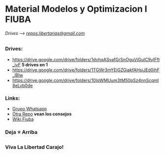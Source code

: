 # __Material Modelos y Optimizacion I FIUBA__
###### Drives --> repos.libertarias@gmail.com 

### Drives:
* https://drive.google.com/drive/folders/1dvhqASvafGrSnOguVjGulC9yIFft_ivF __5 drives en 1__
* https://drive.google.com/drive/folders/1TGWr3mYEjGZGiakfAHsiJEd0ihF_lBlw
* https://drive.google.com/drive/folders/10IqWMUum3tM50pSz4nnScqml8eLvb0de
<!--
### Parciales:
* [Parciales Resueltos](https://drive.google.com/drive/folders/19k2CDqAoVJNFHZz6tq4Q_FEFhGl1n-C-)
* [Parciales Resueltos](https://drive.google.com/drive/folders/1_WpZf36kuXF7kEiBnYxCwbE4-ujvNNAx)
* [Parciales Resueltos _(algunos estan ya en los otros links)_](https://drive.google.com/drive/folders/1GkAzTrqeFMjKkkh-ZN_O3GRUb9s4-3ps)
* [Modelos](https://github.com/lucasbilo/ModelosYOptimizacionI/blob/main/ParcialesResueltos/Tp20210311.pdf)
  -->

### Links:
* [Grupo Whatsapp](https://chat.whatsapp.com/Hi4rc91FbCZ7lYk02pII9m)
* [Otra Repo](https://github.com/AbrahamOsco/Modelos71.14) __vean los consejos__
* [Wiki Fiuba](http://wiki.foros-fiuba.com.ar/materias:71:14)
  
### Deja ⭐ Arriba
### Viva La Libertad Carajo!
